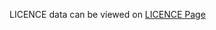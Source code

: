 LICENCE data can be viewed on [LICENCE Page](https://mittons.github.io/SharpWingFrontend/LICENCE.html)
